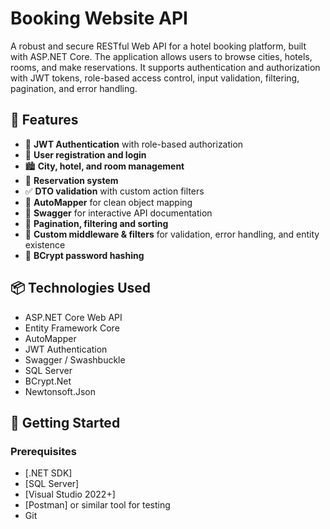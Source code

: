 # Booking Website API

A robust and secure RESTful Web API for a hotel booking platform, built with ASP.NET Core. The application allows users to browse cities, hotels, rooms, and make reservations. It supports authentication and authorization with JWT tokens, role-based access control, input validation, filtering, pagination, and error handling.

## 🚀 Features

- 🔐 **JWT Authentication** with role-based authorization
- 🧾 **User registration and login**
- 🏙️ **City, hotel, and room management**
- 📅 **Reservation system**
- ✅ **DTO validation** with custom action filters
- 🧠 **AutoMapper** for clean object mapping
- 📄 **Swagger** for interactive API documentation
- 🔄 **Pagination, filtering and sorting**
- 🧩 **Custom middleware & filters** for validation, error handling, and entity existence
- 🧂 **BCrypt password hashing**

## 📦 Technologies Used

- ASP.NET Core Web API
- Entity Framework Core
- AutoMapper
- JWT Authentication
- Swagger / Swashbuckle
- SQL Server
- BCrypt.Net
- Newtonsoft.Json

## 🔧 Getting Started

### Prerequisites

- [.NET SDK]
- [SQL Server]
- [Visual Studio 2022+]
- [Postman] or similar tool for testing
- Git
